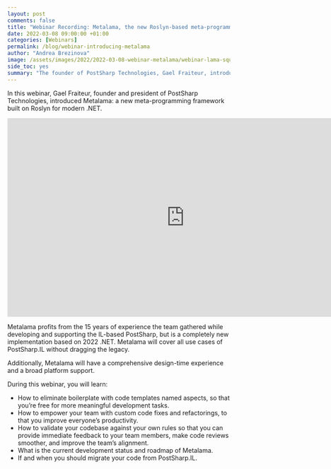 ```yaml
---
layout: post 
comments: false
title: "Webinar Recording: Metalama, the new Roslyn-based meta-programming framework from PostSharp"
date: 2022-03-08 09:00:00 +01:00
categories: [Webinars]
permalink: /blog/webinar-introducing-metalama
author: "Andrea Brezinova"
image: /assets/images/2022/2022-03-08-webinar-metalama/webinar-lama-square.png
side_toc: yes
summary: "The founder of PostSharp Technologies, Gael Fraiteur, introduced Metalama, a new Roslyn-based meta-programming framework for modern .NET, in a webinar."
---
```


In this webinar, Gael Fraiteur, founder and president of PostSharp Technologies, introduced Metalama: a new meta-programming framework built on Roslyn for modern .NET.

<iframe width="800" height="450" src="https://www.youtube-nocookie.com/embed/eD5v57PhvDs" title="YouTube video player" frameborder="0" allow="accelerometer; autoplay; clipboard-write; encrypted-media; gyroscope; picture-in-picture" allowfullscreen></iframe>


Metalama profits from the 15 years of experience the team gathered while developing and supporting the IL-based PostSharp, but is a completely new implementation based on 2022 .NET. Metalama will cover all use cases of PostSharp.IL without dragging the legacy.

Additionally, Metalama will have a comprehensive design-time experience and a broad platform support.

During this webinar, you will learn:

* How to eliminate boilerplate with code templates named aspects, so that you’re free for more meaningful development tasks.
* How to empower your team with custom code fixes and refactorings, to that you improve everyone’s productivity.
* How to validate your codebase against your own rules so that you can provide immediate feedback to your team members, make code reviews smoother, and improve the team’s alignment.
* What is the current development status and roadmap of Metalama.
* If and when you should migrate your code from PostSharp.IL.


